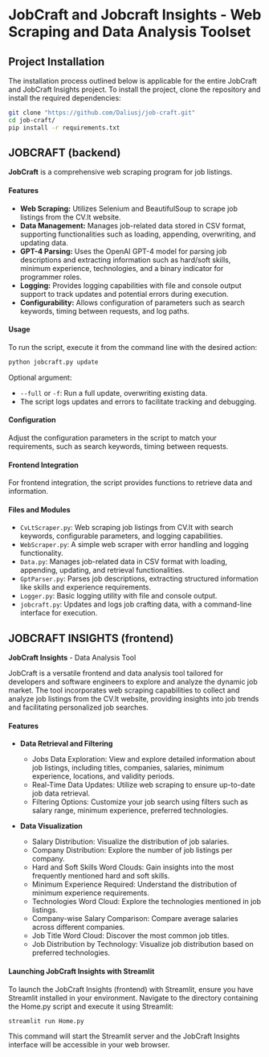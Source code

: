  
# JobCraft and Jobcraft Insights - Web Scraping and Data Analysis Toolset

## Project Installation
The installation process outlined below is applicable for the entire JobCraft and JobCraft Insights project.
To install the project, clone the repository and install the required dependencies:
```bash
git clone "https://github.com/Daliusj/job-craft.git"
cd job-craft/
pip install -r requirements.txt
```
## JOBCRAFT (backend)

**JobCraft** is a comprehensive web scraping program for job listings.

#### Features
- **Web Scraping:** Utilizes Selenium and BeautifulSoup to scrape job listings from the CV.lt website.
- **Data Management:** Manages job-related data stored in CSV format, supporting functionalities such as loading, appending, overwriting, and updating data.
- **GPT-4 Parsing:** Uses the OpenAI GPT-4 model for parsing job descriptions and extracting information such as hard/soft skills, minimum experience, technologies, and a binary indicator for programmer roles.
- **Logging:** Provides logging capabilities with file and console output support to track updates and potential errors during execution.
- **Configurability:** Allows configuration of parameters such as search keywords, timing between requests, and log paths.

#### Usage
To run the script, execute it from the command line with the desired action:
```bash
python jobcraft.py update
```
Optional argument:
- `--full` or `-f`: Run a full update, overwriting existing data.
- The script logs updates and errors to facilitate tracking and debugging.

#### Configuration
Adjust the configuration parameters in the script to match your requirements, such as search keywords, timing between requests.

#### Frontend Integration
For frontend integration, the script provides functions to retrieve data and information.

#### Files and Modules
- `CvLtScraper.py`: Web scraping job listings from CV.lt with search keywords, configurable parameters, and logging capabilities.
- `WebScraper.py`: A simple web scraper with error handling and logging functionality.
- `Data.py`: Manages job-related data in CSV format with loading, appending, updating, and retrieval functionalities.
- `GptParser.py`: Parses job descriptions, extracting structured information like skills and experience requirements.
- `Logger.py`: Basic logging utility with file and console output.
- `jobcraft.py`: Updates and logs job crafting data, with a command-line interface for execution.

## JOBCRAFT INSIGHTS (frontend)

**JobCraft Insights** - Data Analysis Tool

JobCraft is a versatile frontend and data analysis tool tailored for developers and software engineers to explore and analyze the dynamic job market. The tool incorporates web scraping capabilities to collect and analyze job listings from the CV.lt website, providing insights into job trends and facilitating personalized job searches.

#### Features
- **Data Retrieval and Filtering**
  - Jobs Data Exploration: View and explore detailed information about job listings, including titles, companies, salaries, minimum experience, locations, and validity periods.
  - Real-Time Data Updates: Utilize web scraping to ensure up-to-date job data retrieval.
  - Filtering Options: Customize your job search using filters such as salary range, minimum experience, preferred technologies.

- **Data Visualization**
  - Salary Distribution: Visualize the distribution of job salaries.
  - Company Distribution: Explore the number of job listings per company.
  - Hard and Soft Skills Word Clouds: Gain insights into the most frequently mentioned hard and soft skills.
  - Minimum Experience Required: Understand the distribution of minimum experience requirements.
  - Technologies Word Cloud: Explore the technologies mentioned in job listings.
  - Company-wise Salary Comparison: Compare average salaries across different companies.
  - Job Title Word Cloud: Discover the most common job titles.
  - Job Distribution by Technology: Visualize job distribution based on preferred technologies.

#### Launching JobCraft Insights with Streamlit
To launch the JobCraft Insights (frontend) with Streamlit, ensure you have Streamlit installed in your environment.
Navigate to the directory containing the Home.py script and execute it using Streamlit:

```bash
streamlit run Home.py
```

This command will start the Streamlit server and the JobCraft Insights interface will be accessible in your web browser.
